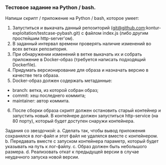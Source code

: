 ### Тестовое задание на Python / bash.

Напиши скрипт / приложение на Python / bash, которое умеет:
1. Запуститься и выкачать данный репозиторий (git@github.com:kontur-exploitation/testcase-pybash.git) с файлом index.js (либо другим простейшим http-server'ом).
2. В заданный интервал времени проверять наличие изменений во всех ветках репозитория.
3. При обнаружении изменений в ветке выкачать их и собрать приложение в Docker-образ (требуется написать подходящий Dockerfile).
4. Придумать версионирование для образа и назначать версию в качестве тега образа.
5. Docker-образ должен содержать метаданные:
  * branch: ветка, из которой собран образ;
  * сommit: хеш последнего коммита;
  * maintainer: автор коммита.
6. После сборки образа скрипт должен остановить старый контейнер и запустить новый.
В контейнере должен запуститься http-service (на 80 порту), который будет доступен снаружи контейнера.

Задания со звездочкой: 
  a. Сделать так, чтобы вывод приложения сохранялся в лог-файл и этот файл не удалялся вместе с контейнером.
  b. Передавать вместе с запуском контейнера параметр, который будет указывать на путь к лог-файлу.
  c. Образ должен быть небольшого размера.
  d. Реализовать откат к предыдущей версии в случае неудачного запуска новой версии.
